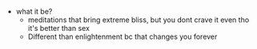   * what it be?
    * meditations that bring extreme bliss, but you dont crave it even tho it's better than sex
    * Different than enlightenment bc that changes you forever